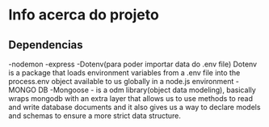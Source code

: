 # Info acerca do projeto

## Dependencias

-nodemon
-express
-Dotenv(para poder importar data do .env file)
Dotenv is a package that loads environment variables from a .env file into the process.env object available to us globally in a node.js environment
-MONGO DB
-Mongoose - is a odm library(object data modeling), basically wraps mongodb with an extra layer that allows us to use methods to read and write database documents and it also gives us a way to declare models and schemas to ensure a more strict data structure.

